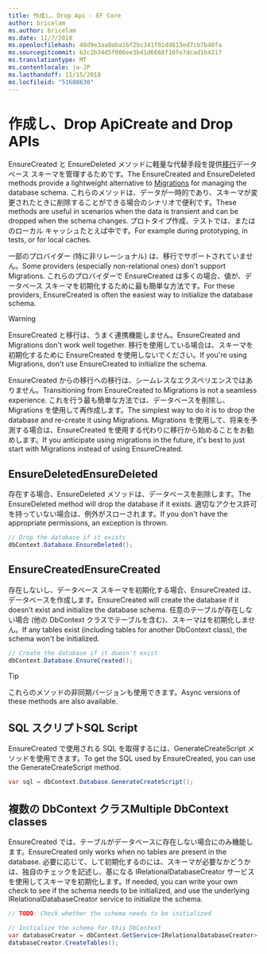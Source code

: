 ```yaml
---
title: 作成し、Drop Api - EF Core
author: bricelam
ms.author: bricelam
ms.date: 11/7/2018
ms.openlocfilehash: 40d9e3aa0aba1bf2bc341f01dd815ed7cb7b48fa
ms.sourcegitcommit: b3c2b34d5f006ee3b41d6668f16fe7dcad1b4317
ms.translationtype: MT
ms.contentlocale: ja-JP
ms.lasthandoff: 11/15/2018
ms.locfileid: "51688630"
---
```

# <a name="create-and-drop-apis"></a><span data-ttu-id="87ebb-102">作成し、Drop Api</span><span class="sxs-lookup"><span data-stu-id="87ebb-102">Create and Drop APIs</span></span>

<span data-ttu-id="87ebb-103">EnsureCreated と EnsureDeleted メソッドに軽量な代替手段を提供[移行](migrations/index.md)データベース スキーマを管理するためです。</span><span class="sxs-lookup"><span data-stu-id="87ebb-103">The EnsureCreated and EnsureDeleted methods provide a lightweight alternative to [Migrations](migrations/index.md) for managing the database schema.</span></span> <span data-ttu-id="87ebb-104">これらのメソッドは、データが一時的であり、スキーマが変更されたときに削除することができる場合のシナリオで便利です。</span><span class="sxs-lookup"><span data-stu-id="87ebb-104">These methods are useful in scenarios when the data is transient and can be dropped when the schema changes.</span></span> <span data-ttu-id="87ebb-105">プロトタイプ作成、テストでは、またはのローカル キャッシュたとえば中です。</span><span class="sxs-lookup"><span data-stu-id="87ebb-105">For example during prototyping, in tests, or for local caches.</span></span>

<span data-ttu-id="87ebb-106">一部のプロバイダー (特に非リレーショナル) は、移行でサポートされていません。</span><span class="sxs-lookup"><span data-stu-id="87ebb-106">Some providers (especially non-relational ones) don't support Migrations.</span></span> <span data-ttu-id="87ebb-107">これらのプロバイダーで EnsureCreated は多くの場合、値が、データベース スキーマを初期化するために最も簡単な方法です。</span><span class="sxs-lookup"><span data-stu-id="87ebb-107">For these providers, EnsureCreated is often the easiest way to initialize the database schema.</span></span>

> [!WARNING]
> <span data-ttu-id="87ebb-108">EnsureCreated と移行は、うまく連携機能しません。</span><span class="sxs-lookup"><span data-stu-id="87ebb-108">EnsureCreated and Migrations don't work well together.</span></span> <span data-ttu-id="87ebb-109">移行を使用している場合は、スキーマを初期化するために EnsureCreated を使用しないでください。</span><span class="sxs-lookup"><span data-stu-id="87ebb-109">If you're using Migrations, don't use EnsureCreated to initialize the schema.</span></span>

<span data-ttu-id="87ebb-110">EnsureCreated からの移行への移行は、シームレスなエクスペリエンスではありません。</span><span class="sxs-lookup"><span data-stu-id="87ebb-110">Transitioning from EnsureCreated to Migrations is not a seamless experience.</span></span> <span data-ttu-id="87ebb-111">これを行う最も簡単な方法では、データベースを削除し、Migrations を使用して再作成します。</span><span class="sxs-lookup"><span data-stu-id="87ebb-111">The simplest way to do it is to drop the database and re-create it using Migrations.</span></span> <span data-ttu-id="87ebb-112">Migrations を使用して、将来を予測する場合は、EnsureCreated を使用する代わりに移行から始めることをお勧めします。</span><span class="sxs-lookup"><span data-stu-id="87ebb-112">If you anticipate using migrations in the future, it's best to just start with Migrations instead of using EnsureCreated.</span></span>

## <a name="ensuredeleted"></a><span data-ttu-id="87ebb-113">EnsureDeleted</span><span class="sxs-lookup"><span data-stu-id="87ebb-113">EnsureDeleted</span></span>

<span data-ttu-id="87ebb-114">存在する場合、EnsureDeleted メソッドは、データベースを削除します。</span><span class="sxs-lookup"><span data-stu-id="87ebb-114">The EnsureDeleted method will drop the database if it exists.</span></span> <span data-ttu-id="87ebb-115">適切なアクセス許可を持っていない場合は、例外がスローされます。</span><span class="sxs-lookup"><span data-stu-id="87ebb-115">If you don't have the appropriate permissions, an exception is thrown.</span></span>

``` csharp
// Drop the database if it exists
dbContext.Database.EnsureDeleted();
```

## <a name="ensurecreated"></a><span data-ttu-id="87ebb-116">EnsureCreated</span><span class="sxs-lookup"><span data-stu-id="87ebb-116">EnsureCreated</span></span>

<span data-ttu-id="87ebb-117">存在しないし、データベース スキーマを初期化する場合、EnsureCreated は、データベースを作成します。</span><span class="sxs-lookup"><span data-stu-id="87ebb-117">EnsureCreated will create the database if it doesn't exist and initialize the database schema.</span></span> <span data-ttu-id="87ebb-118">任意のテーブルが存在しない場合 (他の DbContext クラスでテーブルを含む)、スキーマはを初期化しません。</span><span class="sxs-lookup"><span data-stu-id="87ebb-118">If any tables exist (including tables for another DbContext class), the schema won't be initialized.</span></span>

``` csharp
// Create the database if it doesn't exist
dbContext.Database.EnsureCreated();
```

> [!TIP]
> <span data-ttu-id="87ebb-119">これらのメソッドの非同期バージョンも使用できます。</span><span class="sxs-lookup"><span data-stu-id="87ebb-119">Async versions of these methods are also available.</span></span>

## <a name="sql-script"></a><span data-ttu-id="87ebb-120">SQL スクリプト</span><span class="sxs-lookup"><span data-stu-id="87ebb-120">SQL Script</span></span>

<span data-ttu-id="87ebb-121">EnsureCreated で使用される SQL を取得するには、GenerateCreateScript メソッドを使用できます。</span><span class="sxs-lookup"><span data-stu-id="87ebb-121">To get the SQL used by EnsureCreated, you can use the GenerateCreateScript method.</span></span>

``` csharp
var sql = dbContext.Database.GenerateCreateScript();
```

## <a name="multiple-dbcontext-classes"></a><span data-ttu-id="87ebb-122">複数の DbContext クラス</span><span class="sxs-lookup"><span data-stu-id="87ebb-122">Multiple DbContext classes</span></span>

<span data-ttu-id="87ebb-123">EnsureCreated では、テーブルがデータベースに存在しない場合にのみ機能します。</span><span class="sxs-lookup"><span data-stu-id="87ebb-123">EnsureCreated only works when no tables are present in the database.</span></span> <span data-ttu-id="87ebb-124">必要に応じて、して初期化するのには、スキーマが必要なかどうかは、独自のチェックを記述し、基になる IRelationalDatabaseCreator サービスを使用してスキーマを初期化します。</span><span class="sxs-lookup"><span data-stu-id="87ebb-124">If needed, you can write your own check to see if the schema needs to be initialized, and use the underlying IRelationalDatabaseCreator service to initialize the schema.</span></span>

``` csharp
// TODO: Check whether the schema needs to be initialized

// Initialize the schema for this DbContext
var databaseCreator = dbContext.GetService<IRelationalDatabaseCreator>();
databaseCreator.CreateTables();
```
